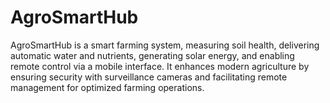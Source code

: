 # AgroSmartHub
AgroSmartHub is a smart farming system, measuring soil health, delivering automatic water and nutrients, generating solar energy, and enabling remote control via a mobile interface. It enhances modern agriculture by ensuring security with surveillance cameras and facilitating remote management for optimized farming operations.
